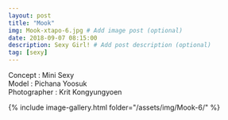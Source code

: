 ```yaml
---
layout: post
title: "Mook"
img: Mook-xtapo-6.jpg # Add image post (optional)
date: 2018-09-07 08:15:00
description: Sexy Girl! # Add post description (optional)
tag: [sexy]
---
```

Concept : Mini Sexy  
Model : Pichana Yoosuk  
Photographer : Krit Kongyungyoen  


{% include image-gallery.html folder="/assets/img/Mook-6/" %}
